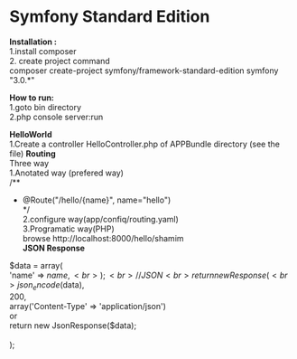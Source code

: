 Symfony Standard Edition
========================

<b>Installation : </b> <br>
1.install composer <br>
2. create project command<br>
composer create-project symfony/framework-standard-edition symfony "3.0.*" <br>

<b>How to run: </b> <br>
1.goto bin directory <br>
2.php console server:run

<b>HelloWorld</b> <br>
1.Create a controller HelloController.php of APPBundle directory (see the file)
<b>Routing</b> <br>
Three way <br>
1.Anotated way (prefered way)<br>
/**<br>
 * @Route("/hello/{name}", name="hello")<br>
 */<br>
2.configure way(app/confiq/routing.yaml)<br>
3.Programatic way(PHP)<br>
browse http://localhost:8000/hello/shamim <br>
<b>JSON Response</b> <br>

$data = array(  <br>
            'name' => $name, <br>
        );<br>
//JSON<br>
 return new Response(<br>
    json_encode($data),<br>
    200,<br>
    array('Content-Type' => 'application/json')<br>
 or<br>
 return new JsonResponse($data); <br>  
);<br>

